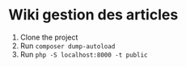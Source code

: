 # Wiki gestion des articles

1. Clone the project
2. Run `composer dump-autoload`
3. Run `php -S localhost:8000 -t public`
